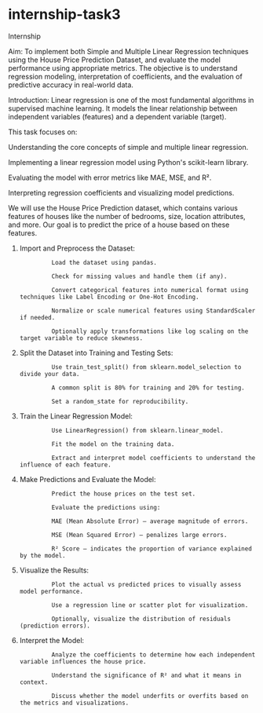 # internship-task3
Internship

Aim:
To implement both Simple and Multiple Linear Regression techniques using the House Price Prediction Dataset, and evaluate the model performance using appropriate metrics. The objective is to understand regression modeling, interpretation of coefficients, and the evaluation of predictive accuracy in real-world data.

Introduction:
Linear regression is one of the most fundamental algorithms in supervised machine learning. It models the linear relationship between independent variables (features) and a dependent variable (target).

This task focuses on:

Understanding the core concepts of simple and multiple linear regression.

Implementing a linear regression model using Python's scikit-learn library.

Evaluating the model with error metrics like MAE, MSE, and R².

Interpreting regression coefficients and visualizing model predictions.

We will use the House Price Prediction dataset, which contains various features of houses like the number of bedrooms, size, location attributes, and more. Our goal is to predict the price of a house based on these features.


1. Import and Preprocess the Dataset:

                Load the dataset using pandas.
                
                Check for missing values and handle them (if any).
                
                Convert categorical features into numerical format using techniques like Label Encoding or One-Hot Encoding.
                
                Normalize or scale numerical features using StandardScaler if needed.
            
                Optionally apply transformations like log scaling on the target variable to reduce skewness.

2. Split the Dataset into Training and Testing Sets:

                Use train_test_split() from sklearn.model_selection to divide your data.
                
                A common split is 80% for training and 20% for testing.
                
                Set a random_state for reproducibility.

3. Train the Linear Regression Model:

                Use LinearRegression() from sklearn.linear_model.
                
                Fit the model on the training data.
                
                Extract and interpret model coefficients to understand the influence of each feature.

4. Make Predictions and Evaluate the Model:
            
                Predict the house prices on the test set.
                
                Evaluate the predictions using:
                
                MAE (Mean Absolute Error) – average magnitude of errors.
                
                MSE (Mean Squared Error) – penalizes large errors.
                
                R² Score – indicates the proportion of variance explained by the model.

5. Visualize the Results:

                Plot the actual vs predicted prices to visually assess model performance.
                
                Use a regression line or scatter plot for visualization.
                
                Optionally, visualize the distribution of residuals (prediction errors).

6. Interpret the Model:

                Analyze the coefficients to determine how each independent variable influences the house price.
                
                Understand the significance of R² and what it means in context.
                
                Discuss whether the model underfits or overfits based on the metrics and visualizations.
